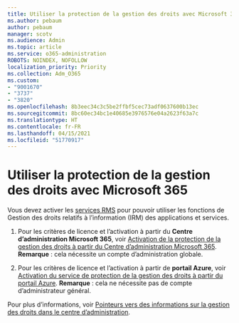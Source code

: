 ```yaml
---
title: Utiliser la protection de la gestion des droits avec Microsoft 365
ms.author: pebaum
author: pebaum
manager: scotv
ms.audience: Admin
ms.topic: article
ms.service: o365-administration
ROBOTS: NOINDEX, NOFOLLOW
localization_priority: Priority
ms.collection: Adm_O365
ms.custom:
- "9001670"
- "3737"
- "3820"
ms.openlocfilehash: 8b3eec34c3c5be2ffbf5cec73adf0637600b13ec
ms.sourcegitcommit: 8bc60ec34bc1e40685e3976576e04a2623f63a7c
ms.translationtype: HT
ms.contentlocale: fr-FR
ms.lasthandoff: 04/15/2021
ms.locfileid: "51770917"
---
```

# <a name="use-rights-management-protection-with-microsoft-365"></a>Utiliser la protection de la gestion des droits avec Microsoft 365

Vous devez activer les [services RMS](https://docs.microsoft.com/azure/information-protection/what-is-azure-rms) pour pouvoir utiliser les fonctions de Gestion des droits relatifs à l’information (IRM) des applications et services.

1. Pour les critères de licence et l’activation à partir du **Centre d’administration Microsoft 365**, voir [Activation de la protection de la gestion des droits à partir du Centre d’administration Microsoft 365](https://docs.microsoft.com/azure/information-protection/activate-office365). **Remarque** : cela nécessite un compte d’administration globale.

2. Pour les critères de licence et l’activation à partir de **portail Azure**, voir [Activation du service de protection de la gestion des droits à partir du portail Azure](https://docs.microsoft.com/azure/information-protection/activate-azure). **Remarque** : cela ne nécessite pas de compte d’administrateur général.

Pour plus d’informations, voir [Pointeurs vers des informations sur la gestion des droits dans le centre d’administration](https://docs.microsoft.com/office365/enterprise/activate-rms-in-office-365).
